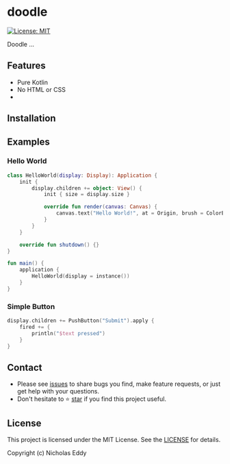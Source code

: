 # doodle

[![License: MIT](https://img.shields.io/badge/License-MIT-yellow.svg?style=flat-square)](https://github.com/pusolito/doodle/LICENSE)

Doodle ...

## Features

- Pure Kotlin
- No HTML or CSS
- 

## Installation

## Examples

### Hello World

```kotlin
class HelloWorld(display: Display): Application {
    init {
        display.children += object: View() {
            init { size = display.size }

            override fun render(canvas: Canvas) {
                canvas.text("Hello World!", at = Origin, brush = ColorBrush(black))
            }
        }
    }

    override fun shutdown() {}
}
```

```kotlin
fun main() {
    application {
        HelloWorld(display = instance())
    }
}
```

### Simple Button
```kotlin
display.children += PushButton("Submit").apply {
    fired += {
        println("$text pressed")
    }
}
```

## Contact

- Please see [issues](https://github.com/pusolito/doodle/issues) to share bugs you find, make feature requests, or just get help with your questions.
- Don't hesitate to ⭐️ [star](https://github.com/pusolito/doodle) if you find this project useful.

## License

This project is licensed under the MIT License. See the [LICENSE](https://github.com/pusolito/doodle/LICENSE) for details.

Copyright (c) Nicholas Eddy